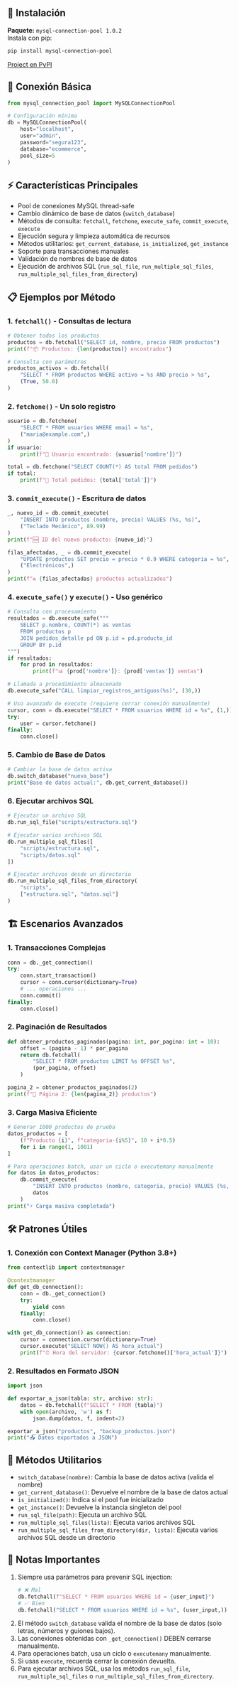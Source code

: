 ## 🚀 Instalación

**Paquete:** `mysql-connection-pool 1.0.2`  
Instala con pip:

```bash
pip install mysql-connection-pool
```

[Project en PyPI](https://pypi.org/project/mysql-connection-pool/)

## 🔌 Conexión Básica
```python
from mysql_connection_pool import MySQLConnectionPool

# Configuración mínima
db = MySQLConnectionPool(
    host="localhost",
    user="admin",
    password="segura123",
    database="ecommerce",
    pool_size=5
)
```

## ⚡ Características Principales
- Pool de conexiones MySQL thread-safe
- Cambio dinámico de base de datos (`switch_database`)
- Métodos de consulta: `fetchall`, `fetchone`, `execute_safe`, `commit_execute`, `execute`
- Ejecución segura y limpieza automática de recursos
- Métodos utilitarios: `get_current_database`, `is_initialized`, `get_instance`
- Soporte para transacciones manuales
- Validación de nombres de base de datos
- Ejecución de archivos SQL (`run_sql_file`, `run_multiple_sql_files`, `run_multiple_sql_files_from_directory`)

## 📋 Ejemplos por Método

### 1. `fetchall()` - Consultas de lectura
```python
# Obtener todos los productos
productos = db.fetchall("SELECT id, nombre, precio FROM productos")
print(f"📦 Productos: {len(productos)} encontrados")

# Consulta con parámetros
productos_activos = db.fetchall(
    "SELECT * FROM productos WHERE activo = %s AND precio > %s",
    (True, 50.0)
)
```

### 2. `fetchone()` - Un solo registro
```python
usuario = db.fetchone(
    "SELECT * FROM usuarios WHERE email = %s",
    ("maria@example.com",)
)
if usuario:
    print(f"👤 Usuario encontrado: {usuario['nombre']}")

total = db.fetchone("SELECT COUNT(*) AS total FROM pedidos")
if total:
    print(f"🛒 Total pedidos: {total['total']}")
```

### 3. `commit_execute()` - Escritura de datos
```python
_, nuevo_id = db.commit_execute(
    "INSERT INTO productos (nombre, precio) VALUES (%s, %s)",
    ("Teclado Mecánico", 89.99)
)
print(f"🆕 ID del nuevo producto: {nuevo_id}")

filas_afectadas, _ = db.commit_execute(
    "UPDATE productos SET precio = precio * 0.9 WHERE categoria = %s",
    ("Electrónicos",)
)
print(f"♻️ {filas_afectadas} productos actualizados")
```

### 4. `execute_safe()` y `execute()` - Uso genérico
```python
# Consulta con procesamiento
resultados = db.execute_safe("""
    SELECT p.nombre, COUNT(*) as ventas
    FROM productos p
    JOIN pedidos_detalle pd ON p.id = pd.producto_id
    GROUP BY p.id
""")
if resultados:
    for prod in resultados:
        print(f"📊 {prod['nombre']}: {prod['ventas']} ventas")

# Llamada a procedimiento almacenado
db.execute_safe("CALL limpiar_registros_antiguos(%s)", (30,))

# Uso avanzado de execute (requiere cerrar conexión manualmente)
cursor, conn = db.execute("SELECT * FROM usuarios WHERE id = %s", (1,))
try:
    user = cursor.fetchone()
finally:
    conn.close()
```

### 5. Cambio de Base de Datos
```python
# Cambiar la base de datos activa
db.switch_database("nueva_base")
print("Base de datos actual:", db.get_current_database())
```

### 6. Ejecutar archivos SQL
```python
# Ejecutar un archivo SQL
db.run_sql_file("scripts/estructura.sql")

# Ejecutar varios archivos SQL
db.run_multiple_sql_files([
    "scripts/estructura.sql",
    "scripts/datos.sql"
])

# Ejecutar archivos desde un directorio
db.run_multiple_sql_files_from_directory(
    "scripts",
    ["estructura.sql", "datos.sql"]
)
```

## 🏗️ Escenarios Avanzados

### 1. Transacciones Complejas
```python
conn = db._get_connection()
try:
    conn.start_transaction()
    cursor = conn.cursor(dictionary=True)
    # ... operaciones ...
    conn.commit()
finally:
    conn.close()
```

### 2. Paginación de Resultados
```python
def obtener_productos_paginados(pagina: int, por_pagina: int = 10):
    offset = (pagina - 1) * por_pagina
    return db.fetchall(
        "SELECT * FROM productos LIMIT %s OFFSET %s",
        (por_pagina, offset)
    )

pagina_2 = obtener_productos_paginados(2)
print(f"📄 Página 2: {len(pagina_2)} productos")
```

### 3. Carga Masiva Eficiente
```python
# Generar 1000 productos de prueba
datos_productos = [
    (f"Producto {i}", f"categoria-{i%5}", 10 + i*0.5) 
    for i in range(1, 1001)
]

# Para operaciones batch, usar un ciclo o executemany manualmente
for datos in datos_productos:
    db.commit_execute(
        "INSERT INTO productos (nombre, categoria, precio) VALUES (%s, %s, %s)",
        datos
    )
print("⚡ Carga masiva completada")
```

## 🛠️ Patrones Útiles

### 1. Conexión con Context Manager (Python 3.8+)
```python
from contextlib import contextmanager

@contextmanager
def get_db_connection():
    conn = db._get_connection()
    try:
        yield conn
    finally:
        conn.close()

with get_db_connection() as connection:
    cursor = connection.cursor(dictionary=True)
    cursor.execute("SELECT NOW() AS hora_actual")
    print(f"⏰ Hora del servidor: {cursor.fetchone()['hora_actual']}")
```

### 2. Resultados en Formato JSON
```python
import json

def exportar_a_json(tabla: str, archivo: str):
    datos = db.fetchall(f"SELECT * FROM {tabla}")
    with open(archivo, 'w') as f:
        json.dump(datos, f, indent=2)

exportar_a_json("productos", "backup_productos.json")
print("📤 Datos exportados a JSON")
```

## 🔄 Métodos Utilitarios
- `switch_database(nombre)`: Cambia la base de datos activa (valida el nombre)
- `get_current_database()`: Devuelve el nombre de la base de datos actual
- `is_initialized()`: Indica si el pool fue inicializado
- `get_instance()`: Devuelve la instancia singleton del pool
- `run_sql_file(path)`: Ejecuta un archivo SQL
- `run_multiple_sql_files(lista)`: Ejecuta varios archivos SQL
- `run_multiple_sql_files_from_directory(dir, lista)`: Ejecuta varios archivos SQL desde un directorio

## 📝 Notas Importantes
1. Siempre usa parámetros para prevenir SQL injection:
   ```python
   # ❌ Mal
   db.fetchall(f"SELECT * FROM usuarios WHERE id = {user_input}")
   # ✅ Bien
   db.fetchall("SELECT * FROM usuarios WHERE id = %s", (user_input,))
   ```
2. El método `switch_database` valida el nombre de la base de datos (solo letras, números y guiones bajos).
3. Las conexiones obtenidas con `_get_connection()` DEBEN cerrarse manualmente.
4. Para operaciones batch, usa un ciclo o `executemany` manualmente.
5. Si usas `execute`, recuerda cerrar la conexión devuelta.
6. Para ejecutar archivos SQL, usa los métodos `run_sql_file`, `run_multiple_sql_files` o `run_multiple_sql_files_from_directory`.